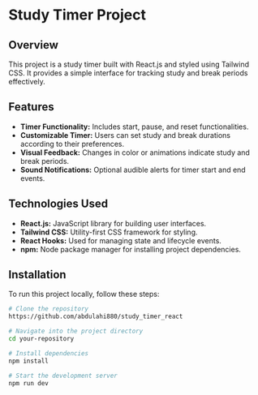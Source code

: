 # Study Timer Project

## Overview
This project is a study timer built with React.js and styled using Tailwind CSS. It provides a simple interface for tracking study and break periods effectively.

## Features
- **Timer Functionality:** Includes start, pause, and reset functionalities.
- **Customizable Timer:** Users can set study and break durations according to their preferences.
- **Visual Feedback:** Changes in color or animations indicate study and break periods.
- **Sound Notifications:** Optional audible alerts for timer start and end events.

## Technologies Used
- **React.js:** JavaScript library for building user interfaces.
- **Tailwind CSS:** Utility-first CSS framework for styling.
- **React Hooks:** Used for managing state and lifecycle events.
- **npm:** Node package manager for installing project dependencies.


## Installation
To run this project locally, follow these steps:

```bash
# Clone the repository
https://github.com/abdulahi880/study_timer_react

# Navigate into the project directory
cd your-repository

# Install dependencies
npm install

# Start the development server
npm run dev

